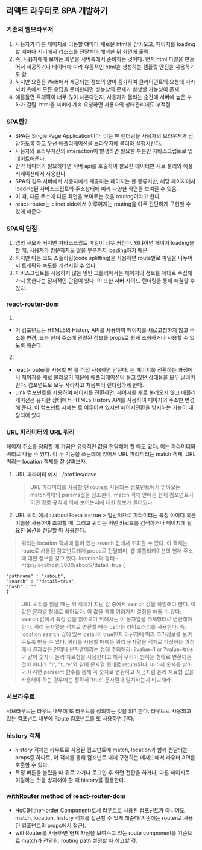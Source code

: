 ## 리액트 라우터로 SPA 개발하기

### 기존의 웹브라우저

1. 사용자가 다른 페이지로 이동할 떄마다 새로운 html을 받아오고, 페이지를 loading할 때마다 서버에서 리소스를 전달받아 해석한 뒤 화면에 출력
2. 즉, 사용자에게 보이는 화면을 서버측에서 준비하는 것이다. 먼저 html 파일을 만들어서 제공하거나 데이터에 따라 유동적인 html을 생성하는 템플릿 엔진을 사용하기도 함.
3. 하지만 요즘은 Web에서 제공되는 정보의 양이 증가하여 클라이언트의 요청에 따라 서버 측에서 모든 응답을 준비한다면 성능상의 문제가 발생할 가능성이 존재
4. 예를들면 트래픽이 너무 많이 나온다던지, 사용자가 몰리는 순간에 서버에 높은 부하가 걸림. html을 서버에 계속 요청하면 사용자의 상태관리에도 부적절

### SPA란?

- SPA는 Single Page Application이다. 이는 뷰 렌더링을 사용자의 브라우저가 담당하도록 하고 우선 애플리케이션을 브라우저에 불러와 실행시킨다.
- 사용자와 브라우저간의 interaction이 발생하면 필요한 부분만 자바스크립트로 업데이트해준다.
- 만약 데이터가 필요하다면 서버 api를 호출하여 필요한 데이터만 새로 불러와 애플리케이션에서 사용한다.
- SPA의 경우 서버에서 사용자에게 제공하는 페이지는 한 종류지만, 해당 페이지에서 loading된 자바스크립트와 주소상태에 따라 다양한 화면을 보여줄 수 있음.
- 이 떄, 다른 주소에 다른 화면을 보여주는 것을 routing이라고 한다.
- react-router는 clinet side에서 이루어지는 routing을 아주 간단하게 구현할 수 있게 해준다.

### SPA의 단점

1. 앱의 규모가 커지면 자바스크립트 파일이 너무 커진다. 왜냐하면 페이지 loading을 할 때, 사용자가 방문하지도 않을 부분까지 loading하기 때문
2. 하지만 이는 코드 스플리팅(code splitting)을 사용하면 route별로 파일을 나누어서 트래픽와 속도를 개선시킬 수 있다.
3. 자바스크립트를 사용하지 않는 일반 크롤러에서는 페이지의 정보를 제대로 수집해 가지 못한다는 잠재적인 단점이 있다. 이 또한 서버 사이드 렌더링을 통해 해결할 수 있다.

### react-router-dom

1. <BrowserRouter />

- 이 컴포넌트는 HTML5의 History API를 사용하여 페이지를 새로고침하지 않고 주소를 변경, 또는 현재 주소에 관련된 정보를 props로 쉽게 조회하거나 사용할 수 있도록 해준다.

2. <Link />

- react-router를 사용할 땐 <a>를 직접 사용하면 안된다. <a>는 페이지를 전환하는 과정에서 페이지를 새로 불러오기 때문에 애플리케이션이 들고 있던 상태들을 모두 날려버린다. 컴포넌트도 모두 사라지고 처음부터 렌더링하게 한다.
- Link 컴포넌트를 사용하여 페이지를 전환하면, 페이지를 새로 불러오지 않고 애플리케이션은 유지한 상태에서 HTML5 History API를 사용하여 페이지의 주소만 변경해 준다. 이 컴포넌트 자체는 <a>로 이루어져 있지만 페이지전환을 방지하는 기능이 내장되어 있다.

### URL 파라미터와 URL 쿼리

페이지 주소를 정의할 때 가끔은 유동적인 값을 전달해야 할 때도 있다. 이는 파라미터와 쿼리로 나눌 수 있다. 이 두 기능을 쓰는데에 있어서 URL 파라미터는 match 객체, URL 쿼리는 location 객체를 잘 살펴보자.

1.  URL 파라미터 예시 : /profiles/dave

    > URL 파라미터를 사용할 땐 route로 사용되는 컴포넌트에서 받아오는 match객체의 params값을 참조한다.
    > match 객체 안에는 현재 컴포넌트가 어떤 경로 규칙에 의해 보이는지에 대한 정보가 들어있다.

2.  URL 쿼리 예시 : /about?details=true > 일반적으로 파라미터는 특정 아이디 혹은 이름을 사용하여 조회할 때, 그리고 쿼리는 어떤 키워드를 검색하거나 페이지에 필요한 옵션을 전달할 때 사용한다.

> 쿼리는 location 객체에 들어 있는 search 값에서 조회할 수 있다. 이 객체는 route로 사용된 컴포넌트에게 props로 전달되며, 웹 애플리케이션의 현재 주소에 대한 정보를 갖고 있다.
> location의 형태 - http://localhost:3000/about?/detail=true
> {

    "pathname" : "/about",
    "search" : "?detail=true",
    "hash" : ""
    }

> URL 쿼리를 읽을 때는 위 객체가 지닌 값 중에서 search 값을 확인해야 한다. 이 값은 문자열 형태로 되어있다. 이 값을 통해 여러가지 설정을 해줄 수 있다. search 값에서 특정 값을 읽어오기 위해서는 이 문자열을 객체형태로 변환해야 한다.
> 쿼리 문자열을 객체로 변환할 때는 qs라는 라이브러리를 사용한다. 즉, location.search 값에 있는 detail이 true인지 아닌지에 따라 추가정보를 보여주도록 만들 수 있다.
> 쿼리를 사용할 때에는 쿼리 문자열을 객체로 파싱하는 과정에서 결과값은 언제나 문자열이라는 점에 주의해라. ?value=1 or ?value=true와 같이 숫자나 논리 자료형을 사용한다고 해서 우리가 원하는 형태로 변환되는 것이 아니라 "1", "ture"와 같이 문자열 형태로 return된다.
> 따라서 숫자를 받아 와야 하면 parseInt 함수를 통해 꼭 숫자로 변환하고 지금처럼 논리 자료형 값을 사용해야 하는 경우에는 정확히 'true' 문자열과 일치하는지 비교해라.

### 서브라우트

서브라우트는 라우트 내부에 또 라우트를 정의하는 것을 의미한다. 라우트로 사용되고 있는 컴포넌트 내부에 Route 컴포넌트를 또 사용하면 된다.

### history 객체

- history 객체는 라우트로 사용된 컴포넌트에 match, location과 함께 전달되는 props중 하나로, 이 객체를 통해 컴포넌트 내에 구현하는 메서드에서 라우터 API를 호출할 수 있다.
- 특정 버튼을 눌렀을 때 뒤로 가거나 로그인 후 화면 전환을 하거나, 다른 페이지로 이탈하는 것을 방지해야 할 때 history를 활용한다.

### withRouter method of react-router-dom

- HoC(Hither-order Component)로서 라우트로 사용된 컴포넌트가 아니어도 match, location, history 객체를 접근할 수 있게 해준다(기존에는 router로 사용된 컴포넌트의 props에서 접근).
- withRouter를 사용하면 현재 자신을 보여주고 있는 route component를 기준으로 match가 전달됨. routing path 설정할 때 참고할 것.
